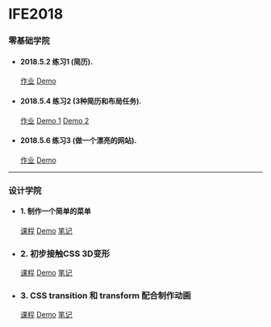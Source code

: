 # IFE2018

### 零基础学院

* #### 2018.5.2 练习1 (简历). 

    <a href="//ife.baidu.com/course/detail/id/28">作业</a>
 <a href="//nanjiang327.github.io/IFE2018/day1/index.html">Demo<a/>


* #### 2018.5.4 练习2 (3种简历和布局任务).

    <a href="//ife.baidu.com/course/detail/id/40">作业</a> <a href="//nanjiang327.github.io/IFE2018/day2/exe1/index.html">Demo 1<a/> <a href="//nanjiang327.github.io/IFE2018/day2/exe2/index.html">Demo 2<a/>


* #### 2018.5.6 练习3 (做一个漂亮的网站).

    <a href="//ife.baidu.com/course/detail/id/43">作业</a>
 <a href="//nanjiang327.github.io/IFE2018/day3/index.html">Demo<a/>

---
### 设计学院

* #### 1. 制作一个简单的菜单

   <a href="http://ife.baidu.com/course/detail/id/28">课程</a> <a href="">Demo</a> <a href="">笔记</a>
   
* ### 2. 初步接触CSS 3D变形

   <a href="http://ife.baidu.com/course/detail/id/29">课程</a> <a href="">Demo</a> <a href="">笔记</a>

* ### 3. CSS transition 和 transform 配合制作动画

   <a href="http://ife.baidu.com/course/detail/id/30">课程</a> <a href="">Demo</a> <a href="">笔记</a>